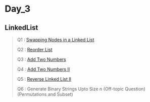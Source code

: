 # Day_3

## LinkedList

> Q1 : [Swapping Nodes in a Linked List](https://leetcode.com/problems/swapping-nodes-in-a-linked-list/)
> 
> Q2 : [Reorder List](https://leetcode.com/problems/reorder-list/)
>
> Q3 : [Add Two Numbers](https://leetcode.com/problems/add-two-numbers/)
> 
> Q4 : [Add Two Numbers II](https://leetcode.com/problems/add-two-numbers-ii/)
> 
> Q5 : [Reverse Linked List II](https://leetcode.com/problems/reverse-linked-list-ii/)
> 
> Q6 : Generate Binary Strings Upto Size n (Off-topic Question)(Permutations and Subset)
